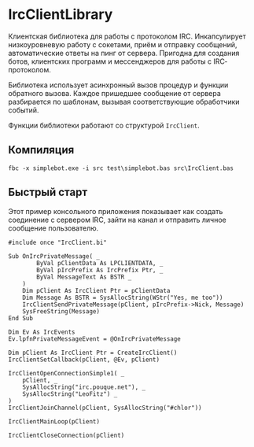﻿# IrcClientLibrary

Клиентская библиотека для работы с протоколом IRC. Инкапсулирует низкоуровневую работу с сокетами, приём и отправку сообщений, автоматические ответы на пинг от сервера. Пригодна для создания ботов, клиентских программ и мессенджеров для работы с IRC‐протоколом.

Библиотека использует асинхронный вызов процедур и функции обратного вызова. Каждое пришедшее сообщение от сервера разбирается по шаблонам, вызывая соответствующие обработчики событий.

Функции библиотеки работают со структурой `IrcClient`.

## Компиляция

```Batch
fbc -x simplebot.exe -i src test\simplebot.bas src\IrcClient.bas
```

## Быстрый старт

Этот пример консольного приложения показывает как создать соединение с сервером IRC, зайти на канал и отправить личное сообщение пользователю.

```FreeBASIC
#include once "IrcClient.bi"

Sub OnIrcPrivateMessage( _
		ByVal pClientData As LPCLIENTDATA, _
		ByVal pIrcPrefix As IrcPrefix Ptr, _
		ByVal MessageText As BSTR _
	)
	Dim pClient As IrcClient Ptr = pClientData
	Dim Message As BSTR = SysAllocString(WStr("Yes, me too"))
	IrcClientSendPrivateMessage(pClient, pIrcPrefix->Nick, Message)
	SysFreeString(Message)
End Sub

Dim Ev As IrcEvents
Ev.lpfnPrivateMessageEvent = @OnIrcPrivateMessage

Dim pClient As IrcClient Ptr = CreateIrcClient()
IrcClientSetCallback(pClient, @Ev, pClient)

IrcClientOpenConnectionSimple1( _
	pClient, _
	SysAllocString("irc.pouque.net"), _
	SysAllocString("LeoFitz") _
)
IrcClientJoinChannel(pClient, SysAllocString("#chlor"))

IrcClientMainLoop(pClient)

IrcClientCloseConnection(pClient)
```

